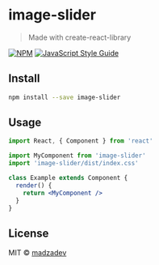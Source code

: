 # image-slider

> Made with create-react-library

[![NPM](https://img.shields.io/npm/v/image-slider.svg)](https://www.npmjs.com/package/image-slider) [![JavaScript Style Guide](https://img.shields.io/badge/code_style-standard-brightgreen.svg)](https://standardjs.com)

## Install

```bash
npm install --save image-slider
```

## Usage

```jsx
import React, { Component } from 'react'

import MyComponent from 'image-slider'
import 'image-slider/dist/index.css'

class Example extends Component {
  render() {
    return <MyComponent />
  }
}
```

## License

MIT © [madzadev](https://github.com/madzadev)
